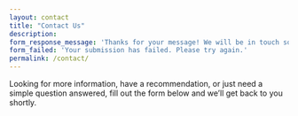 ```yaml
---
layout: contact
title: "Contact Us"
description:
form_response_message: 'Thanks for your message! We will be in touch soon.'
form_failed: 'Your submission has failed. Please try again.'
permalink: /contact/
---
```


Looking for more information, have a recommendation, or just need a simple question answered, fill out the form below and we’ll get back to you shortly. 
